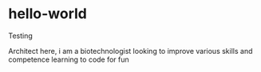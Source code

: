 # hello-world
Testing

Architect here, i am a biotechnologist looking to improve various skills and competence
learning to code for fun
